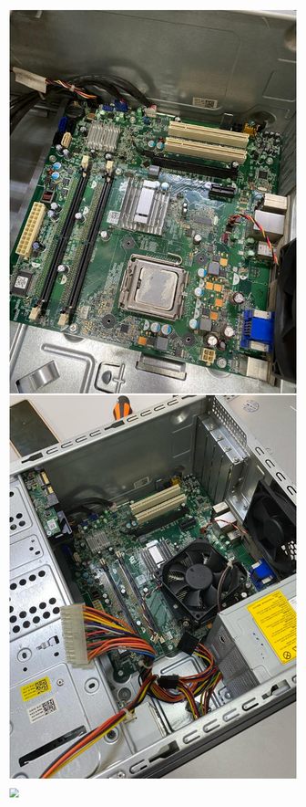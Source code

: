 ![Alt text](https://github.com/pohlokyee/SECPH-Y1-SEM1/blob/main/Technology%20and%20Information%20System/PC%20Assemble/Pc.jpeg)
![Alt text](https://github.com/pohlokyee/SECPH-Y1-SEM1/blob/main/Technology%20and%20Information%20System/PC%20Assemble/PC.jpeg)

![](https://github.com/pohlokyee/SECPH-Y1-SEM1/blob/main/Technology%20and%20Information%20System/PC%20Assemble/Pc.jpeg=250x250)

